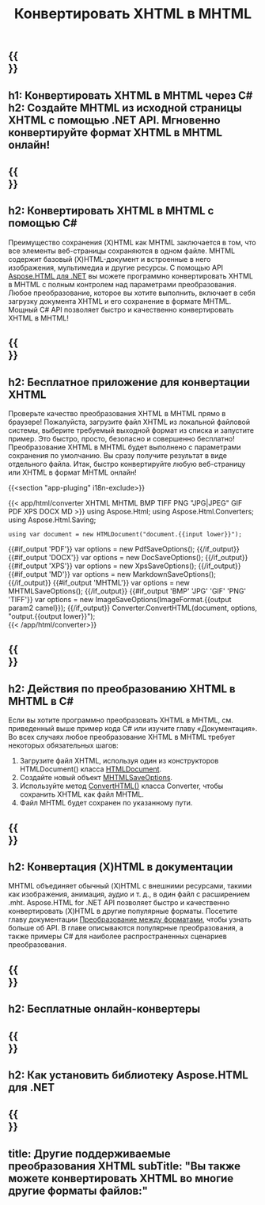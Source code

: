 ﻿---
translation: true
template: /templates/_template-conversion-child.md
title: Конвертировать XHTML в MHTML
description: Преобразование XHTML в MHTML на C#. Легко используйте API в любом приложении .NET. Попробуйте онлайн-конвертер XHTML в MHTML бесплатно!
url: /net/conversion/xhtml-to-mhtml/
family: html
platformtag: net
feature: conversion
informat: XHTML
outformat: MHTML
otherformats: PDF XPS DOCX GIF JPEG PNG TIFF BMP HTML MD
---

{{<section banner>}}
---
h1: Конвертировать XHTML в MHTML через C#
h2: Создайте MHTML из исходной страницы XHTML с помощью .NET API. Мгновенно конвертируйте формат XHTML в MHTML онлайн!
---

{{<section overview>}}
---
h2: Конвертировать XHTML в MHTML с помощью C#
---

Преимущество сохранения (X)HTML как MHTML заключается в том, что все элементы веб-страницы сохраняются в одном файле. MHTML содержит базовый (X)HTML-документ и встроенные в него изображения, мультимедиа и другие ресурсы. С помощью API [Aspose.HTML для .NET](https://products.aspose.com/html/net/) вы можете программно конвертировать XHTML в MHTML с полным контролем над параметрами преобразования. Любое преобразование, которое вы хотите выполнить, включает в себя загрузку документа XHTML и его сохранение в формате MHTML. Мощный C# API позволяет быстро и качественно конвертировать XHTML в MHTML!

{{<section demos>}}
---
h2: Бесплатное приложение для конвертации XHTML
---

Проверьте качество преобразования XHTML в MHTML прямо в браузере! Пожалуйста, загрузите файл XHTML из локальной файловой системы, выберите требуемый выходной формат из списка и запустите пример. Это быстро, просто, безопасно и совершенно бесплатно! Преобразование XHTML в MHTML будет выполнено с параметрами сохранения по умолчанию. Вы сразу получите результат в виде отдельного файла. Итак, быстро конвертируйте любую веб-страницу или XHTML в формат MHTML онлайн!

{{<section "app-pluging" i18n-exclude>}}

{{< app/html/converter XHTML MHTML BMP TIFF PNG "JPG|JPEG" GIF PDF XPS DOCX MD >}}
using Aspose.Html;
using Aspose.Html.Converters;
using Aspose.Html.Saving;

    using var document = new HTMLDocument("document.{{input lower}}");
{{#if_output 'PDF'}}
    var options = new PdfSaveOptions();
{{/if_output}}
{{#if_output 'DOCX'}}
    var options = new DocSaveOptions();
{{/if_output}}
{{#if_output 'XPS'}}
    var options = new XpsSaveOptions();
{{/if_output}}
{{#if_output 'MD'}}
    var options = new MarkdownSaveOptions();
{{/if_output}}
{{#if_output 'MHTML'}}
    var options = new MHTMLSaveOptions();
{{/if_output}}
{{#if_output 'BMP' 'JPG' 'GIF' 'PNG' 'TIFF'}}
    var options = new ImageSaveOptions(ImageFormat.{{output param2 camel}});
{{/if_output}}
    Converter.ConvertHTML(document, options, "output.{{output lower}}");   
{{< /app/html/converter>}} 


{{<section steps>}}
---
h2: Действия по преобразованию XHTML в MHTML в C#
---

Если вы хотите программно преобразовать XHTML в MHTML, см. приведенный выше пример кода C# или изучите главу «Документация». Во всех случаях любое преобразование XHTML в MHTML требует некоторых обязательных шагов:
1. Загрузите файл XHTML, используя один из конструкторов HTMLDocument() класса [HTMLDocument](https://reference.aspose.com/html/net/aspose.html/htmldocument).
1. Создайте новый объект [MHTMLSaveOptions](https://reference.aspose.com/html/net/aspose.html.saving/mhtmlsaveoptions).
1. Используйте метод [ConvertHTML()](https://reference.aspose.com/html/net/aspose.html.converters/converter/converthtml/) класса Converter, чтобы сохранить XHTML как файл MHTML.
1. Файл MHTML будет сохранен по указанному пути.


{{<section documentation>}}
---
h2: Конвертация (X)HTML в документации
---

MHTML объединяет обычный (X)HTML с внешними ресурсами, такими как изображения, анимация, аудио и т. д., в один файл с расширением .mht. Aspose.HTML for .NET API позволяет быстро и качественно конвертировать (X)HTML в другие популярные форматы. Посетите главу документации <a href="https://docs.aspose.com/html/net/converting-between-formats/" target="_blank">Преобразование между форматами</a>, чтобы узнать больше об API. В главе описываются популярные преобразования, а также примеры C# для наиболее распространенных сценариев преобразования.

{{<section online-converters>}}
---
h2: Бесплатные онлайн-конвертеры
---

{{<section get-started>}}
---
h2: Как установить библиотеку Aspose.HTML для .NET
---

{{<section other-conversions>}}
---
title: Другие поддерживаемые преобразования XHTML
subTitle: "Вы также можете конвертировать XHTML во многие другие форматы файлов:"
---
